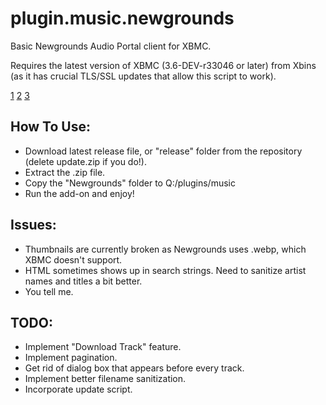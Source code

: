 # plugin.music.newgrounds
Basic Newgrounds Audio Portal client for XBMC.

[](/release/default.tbn)

Requires the latest version of XBMC (3.6-DEV-r33046 or later) from Xbins (as it has crucial TLS/SSL updates that allow this script to work).

[1](/screenshots/1.png)
[2](/screenshots/2.png)
[3](/screenshots/3.png)

## How To Use:
- Download latest release file, or "release" folder from the repository (delete update.zip if you do!).
- Extract the .zip file.
- Copy the "Newgrounds" folder to Q:/plugins/music
- Run the add-on and enjoy!

## Issues:
- Thumbnails are currently broken as Newgrounds uses .webp, which XBMC doesn't support.
- HTML sometimes shows up in search strings. Need to sanitize artist names and titles a bit better.
- You tell me.

## TODO:
- Implement "Download Track" feature.
- Implement pagination.
- Get rid of dialog box that appears before every track.
- Implement better filename sanitization.
- Incorporate update script.
